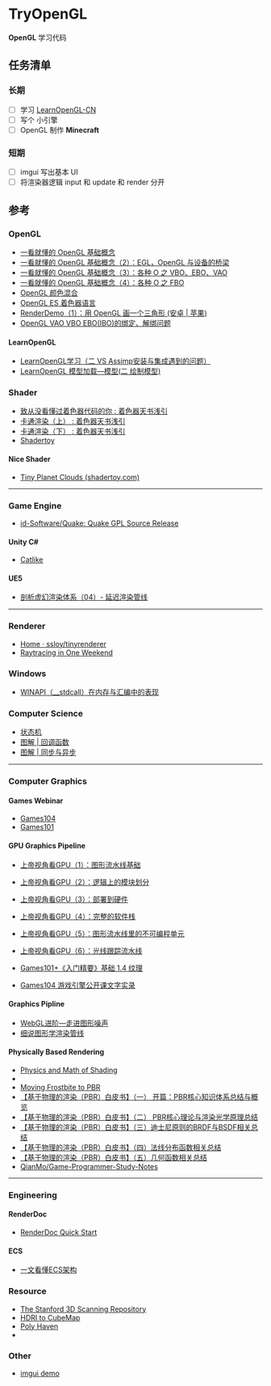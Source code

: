 # TryOpenGL

**OpenGL** 学习代码

## 任务清单

### 长期

- [ ] 学习 [LearnOpenGL-CN](https://github.com/LearnOpenGL-CN)
- [ ] 写个 小引擎
- [ ] OpenGL 制作 **Minecraft**

### 短期

- [ ] imgui 写出基本 UI
- [ ] 将渲染器逻辑 input 和 update 和 render 分开

## 参考

### OpenGL

- [一看就懂的 OpenGL 基础概念](https://mp.weixin.qq.com/s/XNiDto9ABfTCCpptDktHng)
- [一看就懂的 OpenGL 基础概念（2）：EGL，OpenGL 与设备的桥梁](https://mp.weixin.qq.com/s/ob9UID8xDazxcnYm_-dY8A)
- [一看就懂的 OpenGL 基础概念（3）：各种 O 之 VBO、EBO、VAO](https://mp.weixin.qq.com/s/KYj4H1BhGd9YmhLHjIinbw)
- [一看就懂的 OpenGL 基础概念（4）：各种 O 之 FBO](https://mp.weixin.qq.com/s/6AUoejRK0GOVsLzWV-w5kw)
- [OpenGL 颜色混合](https://mp.weixin.qq.com/s/mpj8_i71wbswRPtJp2r4cw)
- [OpenGL ES 着色器语言](https://mp.weixin.qq.com/s/qWr999OHV6s3wIVbuZjqwQ)
- [RenderDemo（1）：用 OpenGL 画一个三角形 (安卓 | 苹果)](https://mp.weixin.qq.com/s/b-nFCBMf-oaayyG8a86mgw) 
- [OpenGL VAO VBO EBO(IBO)的绑定、解绑问题](https://blog.csdn.net/xiji333/article/details/114934590)

#### LearnOpenGL

- [LearnOpenGL学习（二 VS Assimp安装与集成遇到的问题）](https://zhuanlan.zhihu.com/p/539375282)
- [LearnOpenGL 模型加载—模型(二 绘制模型)](https://blog.csdn.net/xiji333/article/details/115271048)

### Shader

- [致从没看懂过着色器代码的你 : 着色器天书浅引](http://zhangwenli.com/blog/2017/02/24/what-is-a-shader/)
- [卡通渲染（上） : 着色器天书浅引](http://zhangwenli.com/blog/2017/03/05/cartoon-shading-1/)
- [卡通渲染（下） : 着色器天书浅引](http://zhangwenli.com/blog/2017/03/21/cartoon-shading-2/)
- [Shadertoy](https://www.shadertoy.com/)

#### Nice Shader

- [Tiny Planet Clouds (shadertoy.com)](https://www.shadertoy.com/view/ldyXRw)

---

### Game Engine

- [id-Software/Quake: Quake GPL Source Release](https://github.com/id-Software/Quake)

#### Unity C#

- [Catlike](https://catlikecoding.com/unity/tutorials/)

#### UE5

- [剖析虚幻渲染体系（04）- 延迟渲染管线](https://www.cnblogs.com/timlly/p/14732412.html#4232-tiled-based-deferred-renderingtbdr)

---

### Renderer

- [Home · ssloy/tinyrenderer](https://github.com/ssloy/tinyrenderer/wiki)
- [Raytracing in One Weekend](https://github.com/RayTracing/raytracing.github.io)

### Windows

- [WINAPI（__stdcall）在内存与汇编中的表现](https://zhuanlan.zhihu.com/p/600478828)

### Computer Science

- [状态机](https://www.jianshu.com/p/403f750e1d3a)
- [图解 | 回调函数](https://mp.weixin.qq.com/s/vOKJT1k3dhESwqBdncR-sQ)
- [图解 | 同步与异步](https://mp.weixin.qq.com/s/xARtnqFQmi-Hzw01m__KQA)

---

### Computer Graphics

#### Games Webinar

- [Games104](https://games104.boomingtech.com/sc/)
- [Games101](http://games-cn.org/intro-graphics/)

#### GPU Graphics Pipeline

- [上帝视角看GPU（1）：图形流水线基础](https://www.bilibili.com/video/BV1P44y1V7bu)
- [上帝视角看GPU（2）：逻辑上的模块划分](https://www.bilibili.com/video/BV1xF411g7Z9)
- [上帝视角看GPU（3）：部署到硬件](https://www.bilibili.com/video/BV1u3411M72A)
- [上帝视角看GPU（4）：完整的软件栈](https://www.bilibili.com/video/BV1QT4y1r7Vq)
- [上帝视角看GPU（5）：图形流水线里的不可编程单元](https://www.bilibili.com/video/BV1dL4y1c789)
- [上帝视角看GPU（6）：光线跟踪流水线](https://www.bilibili.com/video/BV1AF41157Md)

- [Games101+《入门精要》基础 1.4 纹理](https://zhuanlan.zhihu.com/p/366103244)
- [Games104 游戏引擎公开课文字实录](https://mp.weixin.qq.com/mp/appmsgalbum?&action=getalbum&album_id=2583276961356152834)

#### Graphics Pipline

- [WebGL进阶—走进图形噪声](https://zhuanlan.zhihu.com/p/68507311)
- [细说图形学渲染管线](https://positiveczp.github.io/细说图形学渲染管线.html)

#### Physically Based Rendering

- [Physics and Math of Shading](https://youtu.be/j-A0mwsJRmk)
- [](https://youtu.be/_ZbkOZNgwNk)
- [Moving Frostbite to PBR](https://www.ea.com/frostbite/news/moving-frostbite-to-pb)
- [【基于物理的渲染（PBR）白皮书】（一） 开篇：PBR核心知识体系总结与概览](https://zhuanlan.zhihu.com/p/53086060)
- [【基于物理的渲染（PBR）白皮书】（二） PBR核心理论与渲染光学原理总结](https://zhuanlan.zhihu.com/p/56967462)
- [【基于物理的渲染（PBR）白皮书】（三）迪士尼原则的BRDF与BSDF相关总结](https://zhuanlan.zhihu.com/p/60977923)
- [【基于物理的渲染（PBR）白皮书】（四）法线分布函数相关总结](https://zhuanlan.zhihu.com/p/69380665)
- [【基于物理的渲染（PBR）白皮书】（五）几何函数相关总结](https://zhuanlan.zhihu.com/p/81708753)
- [QianMo/Game-Programmer-Study-Notes](https://github.com/QianMo/Game-Programmer-Study-Notes)

---

### Engineering

#### RenderDoc

- [RenderDoc Quick Start](https://www.wolai.com/sixerrr/hn8UgYQdvTRRjVyP2GEyXx)

#### ECS

- [一文看懂ECS架构](https://zhuanlan.zhihu.com/p/618971664)

### Resource

- [The Stanford 3D Scanning Repository](http://graphics.stanford.edu/data/3Dscanrep/)
- [HDRI to CubeMap](https://matheowis.github.io/HDRI-to-CubeMap/)
- [Poly Haven](https://polyhaven.com/)
- 

### Other

- [imgui demo](https://github.com/ocornut/imgui/blob/master/imgui_demo.cpp#L6544)
